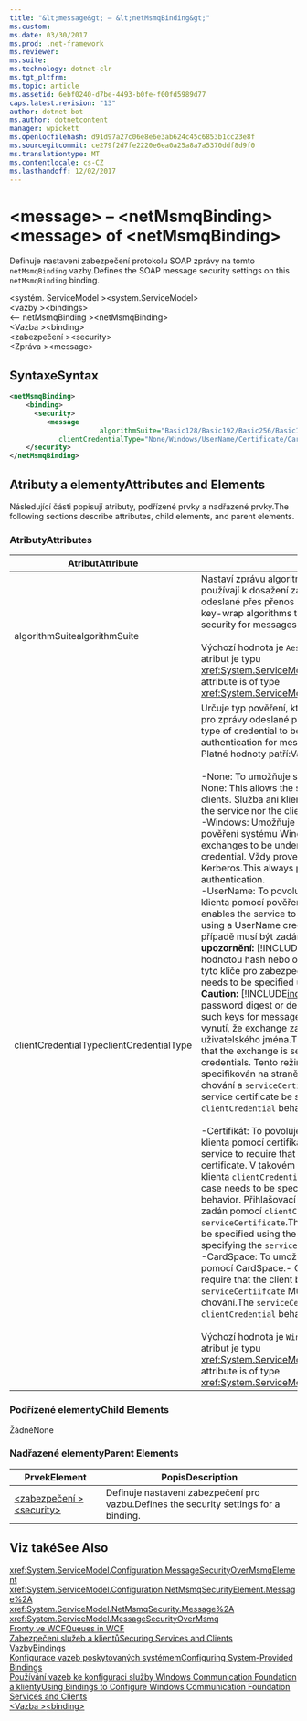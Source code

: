 ```yaml
---
title: "&lt;message&gt; – &lt;netMsmqBinding&gt;"
ms.custom: 
ms.date: 03/30/2017
ms.prod: .net-framework
ms.reviewer: 
ms.suite: 
ms.technology: dotnet-clr
ms.tgt_pltfrm: 
ms.topic: article
ms.assetid: 6ebf0240-d7be-4493-b0fe-f00fd5989d77
caps.latest.revision: "13"
author: dotnet-bot
ms.author: dotnetcontent
manager: wpickett
ms.openlocfilehash: d91d97a27c06e8e6e3ab624c45c6853b1cc23e8f
ms.sourcegitcommit: ce279f2d7fe2220e6ea0a25a8a7a5370ddf8d9f0
ms.translationtype: MT
ms.contentlocale: cs-CZ
ms.lasthandoff: 12/02/2017
---
```

# <a name="ltmessagegt-of-ltnetmsmqbindinggt"></a><span data-ttu-id="48db2-102">&lt;message&gt; – &lt;netMsmqBinding&gt;</span><span class="sxs-lookup"><span data-stu-id="48db2-102">&lt;message&gt; of &lt;netMsmqBinding&gt;</span></span>
<span data-ttu-id="48db2-103">Definuje nastavení zabezpečení protokolu SOAP zprávy na tomto `netMsmqBinding` vazby.</span><span class="sxs-lookup"><span data-stu-id="48db2-103">Defines the SOAP message security settings on this `netMsmqBinding` binding.</span></span>  
  
 <span data-ttu-id="48db2-104">\<systém. ServiceModel ></span><span class="sxs-lookup"><span data-stu-id="48db2-104">\<system.ServiceModel></span></span>  
<span data-ttu-id="48db2-105">\<vazby ></span><span class="sxs-lookup"><span data-stu-id="48db2-105">\<bindings></span></span>  
<span data-ttu-id="48db2-106">\<– netMsmqBinding ></span><span class="sxs-lookup"><span data-stu-id="48db2-106">\<netMsmqBinding></span></span>  
<span data-ttu-id="48db2-107">\<Vazba ></span><span class="sxs-lookup"><span data-stu-id="48db2-107">\<binding></span></span>  
<span data-ttu-id="48db2-108">\<zabezpečení ></span><span class="sxs-lookup"><span data-stu-id="48db2-108">\<security></span></span>  
<span data-ttu-id="48db2-109">\<Zpráva ></span><span class="sxs-lookup"><span data-stu-id="48db2-109">\<message></span></span>  
  
## <a name="syntax"></a><span data-ttu-id="48db2-110">Syntaxe</span><span class="sxs-lookup"><span data-stu-id="48db2-110">Syntax</span></span>  
  
```xml  
<netMsmqBinding>  
    <binding>  
      <security>  
         <message   
                      algorithmSuite="Basic128/Basic192/Basic256/Basic128Rsa15/Basic256Rsa15/TripleDes/TripleDesRsa15/Basic128Sha256/Basic192Sha256/TripleDesSha256/Basic128Sha256Rsa15/Basic192Sha256Rsa15/Basic256Sha256Rsa15/TripleDesSha256Rsa15"  
            clientCredentialType="None/Windows/UserName/Certificate/CardSpace" />  
    </security>  
</netMsmqBinding>  
```  
  
## <a name="attributes-and-elements"></a><span data-ttu-id="48db2-111">Atributy a elementy</span><span class="sxs-lookup"><span data-stu-id="48db2-111">Attributes and Elements</span></span>  
 <span data-ttu-id="48db2-112">Následující části popisují atributy, podřízené prvky a nadřazené prvky.</span><span class="sxs-lookup"><span data-stu-id="48db2-112">The following sections describe attributes, child elements, and parent elements.</span></span>  
  
### <a name="attributes"></a><span data-ttu-id="48db2-113">Atributy</span><span class="sxs-lookup"><span data-stu-id="48db2-113">Attributes</span></span>  
  
|<span data-ttu-id="48db2-114">Atribut</span><span class="sxs-lookup"><span data-stu-id="48db2-114">Attribute</span></span>|<span data-ttu-id="48db2-115">Popis</span><span class="sxs-lookup"><span data-stu-id="48db2-115">Description</span></span>|  
|---------------|-----------------|  
|<span data-ttu-id="48db2-116">algorithmSuite</span><span class="sxs-lookup"><span data-stu-id="48db2-116">algorithmSuite</span></span>|<span data-ttu-id="48db2-117">Nastaví zprávu algoritmy šifrování a klíč wrap, které se používají k dosažení zabezpečení na základě zpráv pro zprávy odeslané přes přenos MSMQ.</span><span class="sxs-lookup"><span data-stu-id="48db2-117">Sets the message encryption and key-wrap algorithms that are used to achieve message-based security for messages sent over MSMQ transport.</span></span><br /><br /> <span data-ttu-id="48db2-118">Výchozí hodnota je `Aes256`.</span><span class="sxs-lookup"><span data-stu-id="48db2-118">The default value is `Aes256`.</span></span> <span data-ttu-id="48db2-119">Tento atribut je typu <xref:System.ServiceModel.Security.SecurityAlgorithmSuite>.</span><span class="sxs-lookup"><span data-stu-id="48db2-119">This attribute is of type <xref:System.ServiceModel.Security.SecurityAlgorithmSuite>.</span></span>|  
|<span data-ttu-id="48db2-120">clientCredentialType</span><span class="sxs-lookup"><span data-stu-id="48db2-120">clientCredentialType</span></span>|<span data-ttu-id="48db2-121">Určuje typ pověření, který se má použít při ověřování klienta pro zprávy odeslané přes přenosu služby MSMQ.</span><span class="sxs-lookup"><span data-stu-id="48db2-121">Specifies the type of credential to be used when performing client authentication for messages sent over the MSMQ transport.</span></span> <span data-ttu-id="48db2-122">Platné hodnoty patří:</span><span class="sxs-lookup"><span data-stu-id="48db2-122">Valid values include the following:</span></span><br /><br /> <span data-ttu-id="48db2-123">-None: To umožňuje službu k interakci s anonymní klienty.</span><span class="sxs-lookup"><span data-stu-id="48db2-123">-   None: This allows the service to interact with anonymous clients.</span></span> <span data-ttu-id="48db2-124">Služba ani klient vyžaduje přihlašovací údaje.</span><span class="sxs-lookup"><span data-stu-id="48db2-124">Neither the service nor the client requires a credential.</span></span><br /><span data-ttu-id="48db2-125">-Windows: Umožňuje výměnu SOAP pod pro ověřený kontext pověření systému Windows.</span><span class="sxs-lookup"><span data-stu-id="48db2-125">-   Windows: This enables the SOAP exchanges to be under the authenticated context of a Windows credential.</span></span> <span data-ttu-id="48db2-126">Vždy provede ověřování založené na protokolu Kerberos.</span><span class="sxs-lookup"><span data-stu-id="48db2-126">This always performs Kerberos-based authentication.</span></span><br /><span data-ttu-id="48db2-127">-UserName: To povoluje službu tak, aby vyžadovala, ověření klienta pomocí pověření uživatelského jména.</span><span class="sxs-lookup"><span data-stu-id="48db2-127">-   UserName: This enables the service to require that the client be authenticated using a UserName credential.</span></span> <span data-ttu-id="48db2-128">Přihlašovací údaje v takovém případě musí být zadán pomocí `clientCredentials` chování **upozornění:** [!INCLUDE[indigo1](../../../../../includes/indigo1-md.md)] nepodporuje odesílání heslo hodnotou hash nebo odvozování klíče pomocí hesla a použití tyto klíče pro zabezpečení zpráv.</span><span class="sxs-lookup"><span data-stu-id="48db2-128">The credential in this case needs to be specified using the `clientCredentials` behavior **Caution:**  [!INCLUDE[indigo1](../../../../../includes/indigo1-md.md)] does not support sending a password digest or deriving keys using password and using such keys for message security.</span></span> <span data-ttu-id="48db2-129">Proto [!INCLUDE[indigo2](../../../../../includes/indigo2-md.md)] vynutí, že exchange zabezpečené při použití pověření uživatelského jména.</span><span class="sxs-lookup"><span data-stu-id="48db2-129">Therefore, [!INCLUDE[indigo2](../../../../../includes/indigo2-md.md)] enforces that the exchange is secured when using UserName credentials.</span></span> <span data-ttu-id="48db2-130">Tento režim vyžaduje, aby byl certifikát služby specifikován na straně klienta používá `clientCredential` chování a `serviceCertificate`.</span><span class="sxs-lookup"><span data-stu-id="48db2-130">This mode requires that the service certificate be specified on the client side using `clientCredential` behavior and `serviceCertificate`.</span></span> <br /><br /> <span data-ttu-id="48db2-131">-Certifikát: To povoluje službu tak, aby vyžadovala, ověření klienta pomocí certifikátu.</span><span class="sxs-lookup"><span data-stu-id="48db2-131">-   Certificate: This enables the service to require that the client be authenticated using a certificate.</span></span> <span data-ttu-id="48db2-132">V takovém případě musí být zadán pomocí pověření klienta `clientCredentials` chování.</span><span class="sxs-lookup"><span data-stu-id="48db2-132">The client credential in this case needs to be specified using the `clientCredentials` behavior.</span></span> <span data-ttu-id="48db2-133">Přihlašovací údaje služby v takovém případě musí být zadán pomocí `clientCredentials` chování zadáním `serviceCertificate`.</span><span class="sxs-lookup"><span data-stu-id="48db2-133">The service credential in this case needs to be specified using the `clientCredentials` behavior by specifying the `serviceCertificate`.</span></span><br /><span data-ttu-id="48db2-134">-CardSpace: To umožňuje službě vyžadují, ověření klienta pomocí CardSpace.</span><span class="sxs-lookup"><span data-stu-id="48db2-134">-   CardSpace: This allows the service to require that the client be authenticated using a CardSpace.</span></span> <span data-ttu-id="48db2-135">`serviceCertiifcate` Musí být zřízená v `clientCredential` chování.</span><span class="sxs-lookup"><span data-stu-id="48db2-135">The `serviceCertiifcate` must be provisioned in the `clientCredential` behavior.</span></span><br /><br /> <span data-ttu-id="48db2-136">Výchozí hodnota je `Windows`.</span><span class="sxs-lookup"><span data-stu-id="48db2-136">The default value is `Windows`.</span></span> <span data-ttu-id="48db2-137">Tento atribut je typu <xref:System.ServiceModel.MessageCredentialType>.</span><span class="sxs-lookup"><span data-stu-id="48db2-137">This attribute is of type <xref:System.ServiceModel.MessageCredentialType>.</span></span>|  
  
### <a name="child-elements"></a><span data-ttu-id="48db2-138">Podřízené elementy</span><span class="sxs-lookup"><span data-stu-id="48db2-138">Child Elements</span></span>  
 <span data-ttu-id="48db2-139">Žádné</span><span class="sxs-lookup"><span data-stu-id="48db2-139">None</span></span>  
  
### <a name="parent-elements"></a><span data-ttu-id="48db2-140">Nadřazené elementy</span><span class="sxs-lookup"><span data-stu-id="48db2-140">Parent Elements</span></span>  
  
|<span data-ttu-id="48db2-141">Prvek</span><span class="sxs-lookup"><span data-stu-id="48db2-141">Element</span></span>|<span data-ttu-id="48db2-142">Popis</span><span class="sxs-lookup"><span data-stu-id="48db2-142">Description</span></span>|  
|-------------|-----------------|  
|[<span data-ttu-id="48db2-143">\<zabezpečení ></span><span class="sxs-lookup"><span data-stu-id="48db2-143">\<security></span></span>](../../../../../docs/framework/configure-apps/file-schema/wcf/security-of-netmsmqbinding.md)|<span data-ttu-id="48db2-144">Definuje nastavení zabezpečení pro vazbu.</span><span class="sxs-lookup"><span data-stu-id="48db2-144">Defines the security settings for a binding.</span></span>|  
  
## <a name="see-also"></a><span data-ttu-id="48db2-145">Viz také</span><span class="sxs-lookup"><span data-stu-id="48db2-145">See Also</span></span>  
 <xref:System.ServiceModel.Configuration.MessageSecurityOverMsmqElement>  
 <xref:System.ServiceModel.Configuration.NetMsmqSecurityElement.Message%2A>  
 <xref:System.ServiceModel.NetMsmqSecurity.Message%2A>  
 <xref:System.ServiceModel.MessageSecurityOverMsmq>  
 [<span data-ttu-id="48db2-146">Fronty ve WCF</span><span class="sxs-lookup"><span data-stu-id="48db2-146">Queues in WCF</span></span>](../../../../../docs/framework/wcf/feature-details/queues-in-wcf.md)  
 [<span data-ttu-id="48db2-147">Zabezpečení služeb a klientů</span><span class="sxs-lookup"><span data-stu-id="48db2-147">Securing Services and Clients</span></span>](../../../../../docs/framework/wcf/feature-details/securing-services-and-clients.md)  
 [<span data-ttu-id="48db2-148">Vazby</span><span class="sxs-lookup"><span data-stu-id="48db2-148">Bindings</span></span>](../../../../../docs/framework/wcf/bindings.md)  
 [<span data-ttu-id="48db2-149">Konfigurace vazeb poskytovaných systémem</span><span class="sxs-lookup"><span data-stu-id="48db2-149">Configuring System-Provided Bindings</span></span>](../../../../../docs/framework/wcf/feature-details/configuring-system-provided-bindings.md)  
 [<span data-ttu-id="48db2-150">Používání vazeb ke konfiguraci služby Windows Communication Foundation a klienty</span><span class="sxs-lookup"><span data-stu-id="48db2-150">Using Bindings to Configure Windows Communication Foundation Services and Clients</span></span>](http://msdn.microsoft.com/en-us/bd8b277b-932f-472f-a42a-b02bb5257dfb)  
 [<span data-ttu-id="48db2-151">\<Vazba ></span><span class="sxs-lookup"><span data-stu-id="48db2-151">\<binding></span></span>](../../../../../docs/framework/misc/binding.md)
